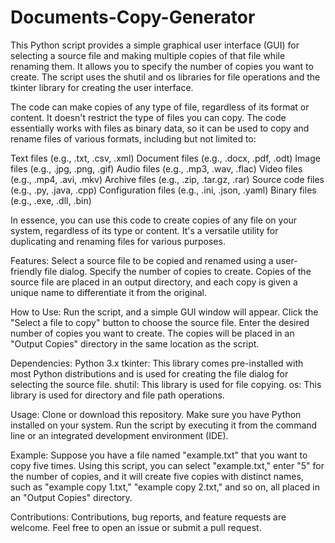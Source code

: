 # Documents-Copy-Generator
This Python script provides a simple graphical user interface (GUI) for selecting a source file and making multiple copies of that file while renaming them. It allows you to specify the number of copies you want to create. The script uses the shutil and os libraries for file operations and the tkinter library for creating the user interface.

The code can make copies of any type of file, regardless of its format or content. It doesn't restrict the type of files you can copy. The code essentially works with files as binary data, so it can be used to copy and rename files of various formats, including but not limited to:

Text files (e.g., .txt, .csv, .xml)
Document files (e.g., .docx, .pdf, .odt)
Image files (e.g., .jpg, .png, .gif)
Audio files (e.g., .mp3, .wav, .flac)
Video files (e.g., .mp4, .avi, .mkv)
Archive files (e.g., .zip, .tar.gz, .rar)
Source code files (e.g., .py, .java, .cpp)
Configuration files (e.g., .ini, .json, .yaml)
Binary files (e.g., .exe, .dll, .bin)

In essence, you can use this code to create copies of any file on your system, regardless of its type or content. It's a versatile utility for duplicating and renaming files for various purposes.

Features:
Select a source file to be copied and renamed using a user-friendly file dialog.
Specify the number of copies to create.
Copies of the source file are placed in an output directory, and each copy is given a unique name to differentiate it from the original.

How to Use:
Run the script, and a simple GUI window will appear.
Click the "Select a file to copy" button to choose the source file.
Enter the desired number of copies you want to create.
The copies will be placed in an "Output Copies" directory in the same location as the script.

Dependencies:
Python 3.x
tkinter: This library comes pre-installed with most Python distributions and is used for creating the file dialog for selecting the source file.
shutil: This library is used for file copying.
os: This library is used for directory and file path operations.

Usage:
Clone or download this repository.
Make sure you have Python installed on your system.
Run the script by executing it from the command line or an integrated development environment (IDE).

Example:
Suppose you have a file named "example.txt" that you want to copy five times. Using this script, you can select "example.txt," enter "5" for the number of copies, and it will create five copies with distinct names, such as "example copy 1.txt," "example copy 2.txt," and so on, all placed in an "Output Copies" directory.

Contributions:
Contributions, bug reports, and feature requests are welcome. Feel free to open an issue or submit a pull request.
